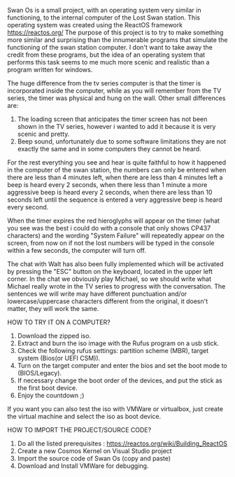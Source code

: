 Swan Os is a small project, with an operating system very similar in functioning, to the internal computer of the Lost Swan station.
This operating system was created using the ReactOS framework https://reactos.org/
The purpose of this project is to try to make something more similar and surprising than the innumerable programs that simulate the functioning of the swan station computer.
I don't want to take away the credit from these programs, but the idea of an operating system that performs this task seems to me much more scenic and realistic than a program written for windows.

The huge difference from the tv series computer is that the timer is incorporated inside the computer, while as you will remember from the TV series, the timer was physical and hung on the wall.
Other small differences are:
1) The loading screen that anticipates the timer screen has not been shown in the TV series, however i wanted to add it because it is very scenic and pretty.
2) Beep sound, unfortunately due to some software limitations they are not exactly the same and in some computers they cannot be heard.

For the rest everything you see and hear is quite faithful to how it happened in the computer of the swan station, the numbers can only be entered when there are less than 4 minutes left, when there are less than 4 minutes left a beep is heard every 2 seconds, when there less than 1 minute a more aggressive beep is heard every 2 seconds, when there are less than 10 seconds left until the sequence is entered a very aggressive beep is heard every second.

When the timer expires the red hieroglyphs will appear on the timer (what you see was the best i could do with a console that only shows CP437 characters) and the wording "System Failure" will repeatedly appear on the screen, from now on if not the lost numbers will be typed in the console within a few seconds, the computer will turn off.

The chat with Walt has also been fully implemented which will be activated by pressing the "ESC" button on the keyboard, located in the upper left corner.
In the chat we obviously play Michael, so we should write what Michael really wrote in the TV series to progress with the conversation. The sentences we will write may have different punctuation and/or lowercase/uppercase characters different from the original, it doesn't matter, they will work the same.

HOW TO TRY IT ON A COMPUTER?
1) Download the zipped iso.
2) Extract and burn the iso image with the Rufus program on a usb stick.
3) Check the following rufus settings: partition scheme (MBR), target system (Bios(or UEFI CSM)).
4) Turn on the target computer and enter the bios and set the boot mode to (BIOS/Legacy).
5) If necessary change the boot order of the devices, and put the stick as the first boot device.
6) Enjoy the countdown ;)

If you want you can also test the iso with VMWare or virtualbox, just create the virtual machine and select the iso as boot device.

HOW TO IMPORT THE PROJECT/SOURCE CODE?
1) Do all the listed prerequisites : https://reactos.org/wiki/Building_ReactOS
2) Create a new Cosmos Kernel on Visual Studio project
3) Import the source code of Swan Os (copy and paste)
4) Download and Install VMWare for debugging.
